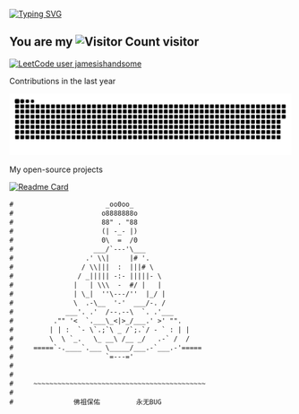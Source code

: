 <a href="http://jameshu.me"><img src="http://readme-typing-svg.herokuapp.com?font=Aboreto&size=27&duration=3000&pause=500&color=F73189&vCenter=true&width=435&height=27&lines=Hi+there!;I'm+James.;Welcome+to+my+page!" alt="Typing SVG" /></a>

You are my ![Visitor Count](https://profile-counter.glitch.me/jamesishandsome/count.svg) visitor
----------
[![LeetCode user jamesishandsome](https://img.shields.io/badge/dynamic/json?style=flat-square&labelColor=black&color=%23ffa116&label=Solved&query=solved&url=https%3A%2F%2Fleetcode-badge.vercel.app%2Fapi%2Fusers%2Fjamesishandsome&logo=leetcode&logoColor=yellow)](https://leetcode.com/jamesishandsome/)


Contributions in the last year

<picture>
  <source
    media="(prefers-color-scheme: dark)"
    srcset="https://raw.githubusercontent.com/jamesishandsome/jamesishandsome/master/assets/github-contribution-grid-snake-dark.svg"
  />
  <source
    media="(prefers-color-scheme: light)"
    srcset="https://raw.githubusercontent.com/jamesishandsome/jamesishandsome/master/assets/github-contribution-grid-snake.svg"
  />
  <img
    alt="github contribution grid snake animation"
    src="https://raw.githubusercontent.com/jamesishandsome/jamesishandsome/master/assets/github-contribution-grid-snake.svg"
  />
</picture>

My open-source projects

[![Readme Card](https://github-readme-stats.vercel.app/api/pin/?username=jamesishandsome&repo=git-clone-pack)](https://github.com/jamesishandsome/git-clone-pack)

```
#                       _oo0oo_
#                      o8888888o
#                      88" . "88
#                      (| -_- |)
#                      0\  =  /0
#                    ___/`---'\___
#                  .' \\|     |# '.
#                 / \\|||  :  |||# \
#                / _||||| -:- |||||- \
#               |   | \\\  -  #/ |   |
#               | \_|  ''\---/''  |_/ |
#               \  .-\__  '-'  ___/-. /
#             ___'. .'  /--.--\  `. .'___
#          ."" '<  `.___\_<|>_/___.' >' "".
#         | | :  `- \`.;`\ _ /`;.`/ - ` : | |
#         \  \ `_.   \_ __\ /__ _/   .-` /  /
#     =====`-.____`.___ \_____/___.-`___.-'=====
#                       `=---='
#
#
#     ~~~~~~~~~~~~~~~~~~~~~~~~~~~~~~~~~~~~~~~~~~~
#
#               佛祖保佑         永无BUG
```
